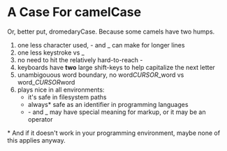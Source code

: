 # A Case For camelCase
Or, better put, dromedaryCase. Because some camels have two humps. 

1. one less character used, - and _ can make for longer lines 
2. one less keystroke vs _ 
3. no need to hit the relatively hard-to-reach - 
4. keyboards have **two** large shift-keys to help capitalize the next letter
5. unambigouous word boundary, no word*CURSOR*\_word vs word\_*CURSOR*word 
6. plays nice in all environments:
	- it's safe in filesystem paths
	- always\* safe as an identifier in programming languages
	- \- and \_ may have special meaning for markup, or it may be an operator

\* And if it doesn't work in your programming environment, maybe none of this applies anyway.